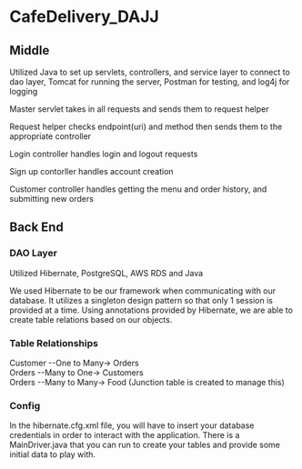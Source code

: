 # CafeDelivery_DAJJ

## Middle
Utilized Java to set up servlets, controllers, and service layer to connect to dao layer, Tomcat for running the server, Postman for testing, and log4j for logging

Master servlet takes in all requests and sends them to request helper

Request helper checks endpoint(uri) and method then sends them to the appropriate controller

Login controller handles login and logout requests

Sign up contorller handles account creation

Customer controller handles getting the menu and order history, and submitting new orders

## Back End
### DAO Layer
Utilized Hibernate, PostgreSQL, AWS RDS and Java

We used Hibernate to be our framework when communicating with our database.  It utilizes a singleton design pattern so that only 1 session is provided at a time.  Using annotations provided by Hibernate, we are able to create table relations based on our objects.

### Table Relationships
Customer --One to Many-> Orders  
Orders --Many to One-> Customers  
Orders --Many to Many-> Food (Junction table is created to manage this)  

### Config
In the hibernate.cfg.xml file, you will have to insert your database credentials in order to interact with the application.  There is a MainDriver.java that you can run to create your tables and provide some initial data to play with.
